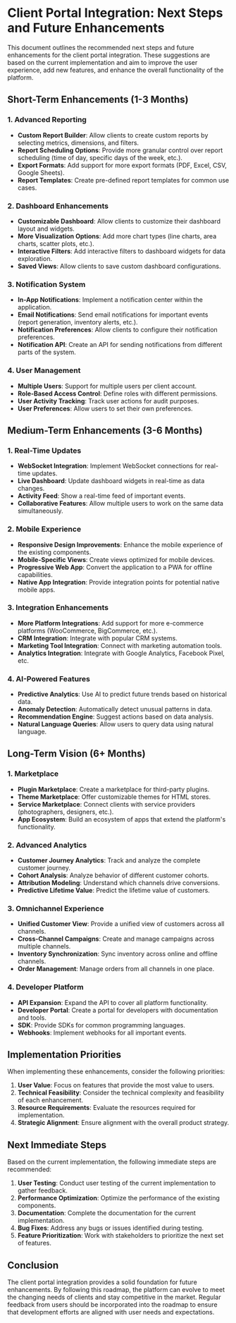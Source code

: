 # Client Portal Integration: Next Steps and Future Enhancements

This document outlines the recommended next steps and future enhancements for the client portal integration. These suggestions are based on the current implementation and aim to improve the user experience, add new features, and enhance the overall functionality of the platform.

## Short-Term Enhancements (1-3 Months)

### 1. Advanced Reporting

- **Custom Report Builder**: Allow clients to create custom reports by selecting metrics, dimensions, and filters.
- **Report Scheduling Options**: Provide more granular control over report scheduling (time of day, specific days of the week, etc.).
- **Export Formats**: Add support for more export formats (PDF, Excel, CSV, Google Sheets).
- **Report Templates**: Create pre-defined report templates for common use cases.

### 2. Dashboard Enhancements

- **Customizable Dashboard**: Allow clients to customize their dashboard layout and widgets.
- **More Visualization Options**: Add more chart types (line charts, area charts, scatter plots, etc.).
- **Interactive Filters**: Add interactive filters to dashboard widgets for data exploration.
- **Saved Views**: Allow clients to save custom dashboard configurations.

### 3. Notification System

- **In-App Notifications**: Implement a notification center within the application.
- **Email Notifications**: Send email notifications for important events (report generation, inventory alerts, etc.).
- **Notification Preferences**: Allow clients to configure their notification preferences.
- **Notification API**: Create an API for sending notifications from different parts of the system.

### 4. User Management

- **Multiple Users**: Support for multiple users per client account.
- **Role-Based Access Control**: Define roles with different permissions.
- **User Activity Tracking**: Track user actions for audit purposes.
- **User Preferences**: Allow users to set their own preferences.

## Medium-Term Enhancements (3-6 Months)

### 1. Real-Time Updates

- **WebSocket Integration**: Implement WebSocket connections for real-time updates.
- **Live Dashboard**: Update dashboard widgets in real-time as data changes.
- **Activity Feed**: Show a real-time feed of important events.
- **Collaborative Features**: Allow multiple users to work on the same data simultaneously.

### 2. Mobile Experience

- **Responsive Design Improvements**: Enhance the mobile experience of the existing components.
- **Mobile-Specific Views**: Create views optimized for mobile devices.
- **Progressive Web App**: Convert the application to a PWA for offline capabilities.
- **Native App Integration**: Provide integration points for potential native mobile apps.

### 3. Integration Enhancements

- **More Platform Integrations**: Add support for more e-commerce platforms (WooCommerce, BigCommerce, etc.).
- **CRM Integration**: Integrate with popular CRM systems.
- **Marketing Tool Integration**: Connect with marketing automation tools.
- **Analytics Integration**: Integrate with Google Analytics, Facebook Pixel, etc.

### 4. AI-Powered Features

- **Predictive Analytics**: Use AI to predict future trends based on historical data.
- **Anomaly Detection**: Automatically detect unusual patterns in data.
- **Recommendation Engine**: Suggest actions based on data analysis.
- **Natural Language Queries**: Allow users to query data using natural language.

## Long-Term Vision (6+ Months)

### 1. Marketplace

- **Plugin Marketplace**: Create a marketplace for third-party plugins.
- **Theme Marketplace**: Offer customizable themes for HTML stores.
- **Service Marketplace**: Connect clients with service providers (photographers, designers, etc.).
- **App Ecosystem**: Build an ecosystem of apps that extend the platform's functionality.

### 2. Advanced Analytics

- **Customer Journey Analytics**: Track and analyze the complete customer journey.
- **Cohort Analysis**: Analyze behavior of different customer cohorts.
- **Attribution Modeling**: Understand which channels drive conversions.
- **Predictive Lifetime Value**: Predict the lifetime value of customers.

### 3. Omnichannel Experience

- **Unified Customer View**: Provide a unified view of customers across all channels.
- **Cross-Channel Campaigns**: Create and manage campaigns across multiple channels.
- **Inventory Synchronization**: Sync inventory across online and offline channels.
- **Order Management**: Manage orders from all channels in one place.

### 4. Developer Platform

- **API Expansion**: Expand the API to cover all platform functionality.
- **Developer Portal**: Create a portal for developers with documentation and tools.
- **SDK**: Provide SDKs for common programming languages.
- **Webhooks**: Implement webhooks for all important events.

## Implementation Priorities

When implementing these enhancements, consider the following priorities:

1. **User Value**: Focus on features that provide the most value to users.
2. **Technical Feasibility**: Consider the technical complexity and feasibility of each enhancement.
3. **Resource Requirements**: Evaluate the resources required for implementation.
4. **Strategic Alignment**: Ensure alignment with the overall product strategy.

## Next Immediate Steps

Based on the current implementation, the following immediate steps are recommended:

1. **User Testing**: Conduct user testing of the current implementation to gather feedback.
2. **Performance Optimization**: Optimize the performance of the existing components.
3. **Documentation**: Complete the documentation for the current implementation.
4. **Bug Fixes**: Address any bugs or issues identified during testing.
5. **Feature Prioritization**: Work with stakeholders to prioritize the next set of features.

## Conclusion

The client portal integration provides a solid foundation for future enhancements. By following this roadmap, the platform can evolve to meet the changing needs of clients and stay competitive in the market. Regular feedback from users should be incorporated into the roadmap to ensure that development efforts are aligned with user needs and expectations.